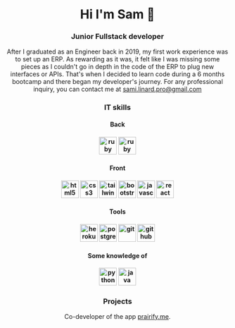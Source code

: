<div align="center">

<h1>Hi I'm Sam 👋 </h1>

<h3>Junior Fullstack developer</h3>
After I graduated as an Engineer back in 2019, my first work experience was to set up an ERP. As rewarding as it was, it felt like I was missing some pieces as I couldn't go in depth in the code of the ERP to plug new interfaces or APIs. That's when I decided to learn code during a 6 months bootcamp and there began my developer's journey.
For any professional inquiry, you can contact me at <a href='mailto:sami.linard.pro@gmail.com'>sami.linard.pro@gmail.com</a>

<h3>IT skills</h3>

<h4>Back<h4>
<img src="https://cdn.jsdelivr.net/gh/devicons/devicon/icons/ruby/ruby-original-wordmark.svg" width="40" height="40" alt='ruby'/>
<img src="https://cdn.jsdelivr.net/gh/devicons/devicon/icons/rails/rails-original-wordmark.svg" width="40" height="40" alt='ruby on rails'/>

<h4>Front<h4>
<img src="https://cdn.jsdelivr.net/gh/devicons/devicon/icons/html5/html5-original-wordmark.svg" width="40" height="40" alt='html5'/>
<img src="https://cdn.jsdelivr.net/gh/devicons/devicon/icons/css3/css3-original-wordmark.svg" width="40" height="40" alt='css3'/>
<img src="https://cdn.jsdelivr.net/gh/devicons/devicon/icons/tailwindcss/tailwindcss-plain.svg" width="40" height="40" alt='tailwind'/>
<img src="https://cdn.jsdelivr.net/gh/devicons/devicon/icons/bootstrap/bootstrap-original.svg" width="40" height="40" alt='bootstrap'/>
<img src="https://cdn.jsdelivr.net/gh/devicons/devicon/icons/javascript/javascript-original.svg" width="40" height="40" alt='javascript'/>
<img src="https://cdn.jsdelivr.net/gh/devicons/devicon/icons/react/react-original.svg" width="40" height="40" alt='react'/>

<h4>Tools<h4>
<img src="https://cdn.jsdelivr.net/gh/devicons/devicon/icons/heroku/heroku-plain.svg" width="40" height="40" alt='heroku'/>
<img src="https://cdn.jsdelivr.net/gh/devicons/devicon/icons/postgresql/postgresql-original-wordmark.svg" width="40" height="40" alt='postgre'/>
<img src="https://cdn.jsdelivr.net/gh/devicons/devicon/icons/git/git-original-wordmark.svg" width="40" height="40" alt='git'/>
<img src="https://cdn.jsdelivr.net/gh/devicons/devicon/icons/github/github-original.svg" width="40" height="40" alt='github'/>

<h4>Some knowledge of<h4>
<img src="https://cdn.jsdelivr.net/gh/devicons/devicon/icons/python/python-original.svg" width="40" height="40" alt='python'/>
<img src="https://cdn.jsdelivr.net/gh/devicons/devicon/icons/java/java-original.svg" width="40" height="40" alt='java'/>

<h3>Projects</h3>
Co-developer of the app <a href='prairify.me'>prairify.me</a>.

</div>